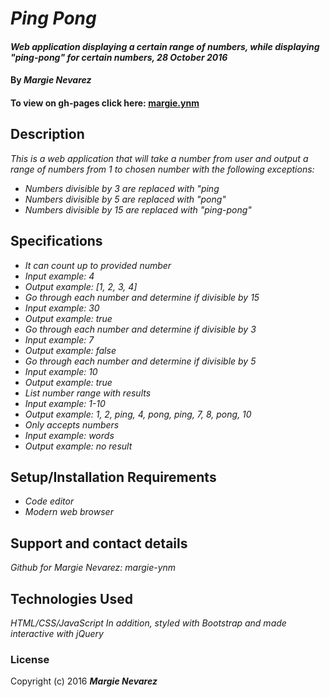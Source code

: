 # _Ping Pong_

#### _Web application displaying a certain range of numbers, while displaying "ping-pong" for certain numbers, 28 October 2016_

#### By _**Margie Nevarez**_

#### To view on gh-pages click here: [margie.ynm](https://margie-ynm.github.io/ping-pong)

## Description

_This is a web application that will take a number from user and output a range of numbers from 1 to chosen number with the following exceptions:_
* _Numbers divisible by 3 are replaced with "ping_
* _Numbers divisible by 5 are replaced with "pong"_
* _Numbers divisible by 15 are replaced with "ping-pong"_

## Specifications

* _It can count up to provided number_
* _Input example: 4_
* _Output example: [1, 2, 3, 4]_
* _Go through each number and determine if divisible by 15_
* _Input example: 30_
* _Output example: true_
* _Go through each number and determine if divisible by 3_
* _Input example: 7_
* _Output example: false_
* _Go through each number and determine if divisible by 5_
* _Input example: 10_
* _Output example: true_
* _List number range with results_
* _Input example: 1-10_
* _Output example: 1, 2, ping, 4, pong, ping, 7, 8, pong, 10_
* _Only accepts numbers_
* _Input example: words_
* _Output example: no result_

## Setup/Installation Requirements

* _Code editor_
* _Modern web browser_

## Support and contact details

_Github for Margie Nevarez: margie-ynm_

## Technologies Used

_HTML/CSS/JavaScript_
_In addition, styled with Bootstrap and made interactive with jQuery_

### License

Copyright (c) 2016 **_Margie Nevarez_**
